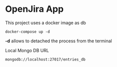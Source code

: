 # OpenJira App

This project uses a docker image as db

```
docker-compose up -d
```

__-d__ allows to detached the process from the terminal

Local Mongo DB URL
```
mongodb://localhost:27017/entries_db
```
